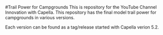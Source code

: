 #Trail Power for Campgrounds
This is repository for the YouTube Channel Innovation with Capella. This repository has the final model trail power for campgrounds in various versions. 

Each version can be found as a tag/release started with Capella verion 5.2.
